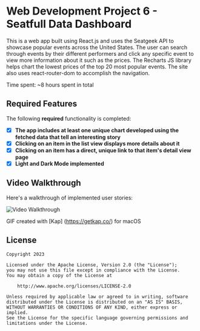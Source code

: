# Web Development Project 6 - Seatfull Data Dashboard

This is a web app built using React.js and uses the Seatgeek API to showcase popular events across the United States.
The user can search through events by their different performers and click any specific event to view more information about it such as the prices.
The Recharts JS library helps chart the lowest prices of the top 20 most popular events.
The site also uses react-router-dom to accomplish the navigation.

Time spent: ~8 hours spent in total

## Required Features

The following **required** functionality is completed:

- [x] **The app includes at least one unique chart developed using the fetched data that tell an interesting story**
- [x] **Clicking on an item in the list view displays more details about it**
- [x] **Clicking on an item has a direct, unique link to that item's detail view page**
- [x] **Light and Dark Mode implemented**

## Video Walkthrough

Here's a walkthrough of implemented user stories:

<img src='./src/assets/gif-kapture5.gif' title='Video Walkthrough' width='' alt='Video Walkthrough' />

GIF created with [Kap] (https://getkap.co/) for macOS

## License

    Copyright 2023

    Licensed under the Apache License, Version 2.0 (the "License");
    you may not use this file except in compliance with the License.
    You may obtain a copy of the License at

        http://www.apache.org/licenses/LICENSE-2.0

    Unless required by applicable law or agreed to in writing, software
    distributed under the License is distributed on an "AS IS" BASIS,
    WITHOUT WARRANTIES OR CONDITIONS OF ANY KIND, either express or implied.
    See the License for the specific language governing permissions and
    limitations under the License.
